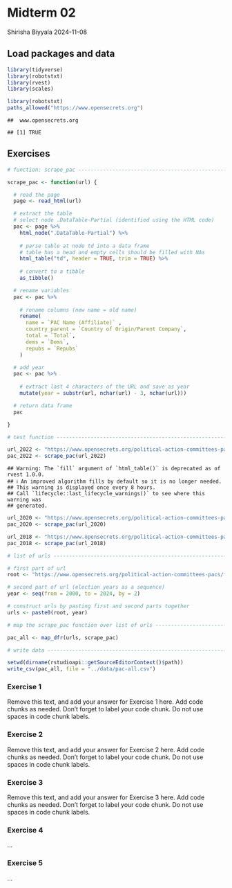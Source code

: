 Midterm 02
================
Shirisha Biyyala
2024-11-08

## Load packages and data

``` r
library(tidyverse)
library(robotstxt)
library(rvest)
library(scales)
```

``` r
library(robotstxt)
paths_allowed("https://www.opensecrets.org")
```

    ##  www.opensecrets.org

    ## [1] TRUE

## Exercises

``` r
# function: scrape_pac ---------------------------------------------------------

scrape_pac <- function(url) {

  # read the page
  page <- read_html(url)

  # extract the table
  # select node .DataTable-Partial (identified using the HTML code)
  pac <- page %>%
    html_node(".DataTable-Partial") %>%
    
    # parse table at node td into a data frame
    # table has a head and empty cells should be filled with NAs
    html_table("td", header = TRUE, trim = TRUE) %>%
    
    # convert to a tibble
    as_tibble()

  # rename variables
  pac <- pac %>%
    
    # rename columns (new name = old name)
    rename(
      name = `PAC Name (Affiliate)` ,
      country_parent = `Country of Origin/Parent Company`,
      total = `Total`,
      dems = `Dems`,
      repubs = `Repubs` 
    )

  # add year
  pac <- pac %>%
    
    # extract last 4 characters of the URL and save as year
    mutate(year = substr(url, nchar(url) - 3, nchar(url)))

  # return data frame
  pac

}

# test function ----------------------------------------------------------------

url_2022 <- "https://www.opensecrets.org/political-action-committees-pacs/foreign-connected-pacs/2022"
pac_2022 <- scrape_pac(url_2022)
```

    ## Warning: The `fill` argument of `html_table()` is deprecated as of rvest 1.0.0.
    ## ℹ An improved algorithm fills by default so it is no longer needed.
    ## This warning is displayed once every 8 hours.
    ## Call `lifecycle::last_lifecycle_warnings()` to see where this warning was
    ## generated.

``` r
url_2020 <- "https://www.opensecrets.org/political-action-committees-pacs/foreign-connected-pacs/2020"
pac_2020 <- scrape_pac(url_2020)

url_2018 <- "https://www.opensecrets.org/political-action-committees-pacs/foreign-connected-pacs/2018"
pac_2018 <- scrape_pac(url_2018)

# list of urls -----------------------------------------------------------------

# first part of url
root <- "https://www.opensecrets.org/political-action-committees-pacs/foreign-connected-pacs/"

# second part of url (election years as a sequence)
year <- seq(from = 2000, to = 2024, by = 2)

# construct urls by pasting first and second parts together
urls <- paste0(root, year)

# map the scrape_pac function over list of urls --------------------------------

pac_all <- map_dfr(urls, scrape_pac)

# write data -------------------------------------------------------------------

setwd(dirname(rstudioapi::getSourceEditorContext()$path))
write_csv(pac_all, file = "../data/pac-all.csv")
```

### Exercise 1

Remove this text, and add your answer for Exercise 1 here. Add code
chunks as needed. Don’t forget to label your code chunk. Do not use
spaces in code chunk labels.

### Exercise 2

Remove this text, and add your answer for Exercise 2 here. Add code
chunks as needed. Don’t forget to label your code chunk. Do not use
spaces in code chunk labels.

### Exercise 3

Remove this text, and add your answer for Exercise 3 here. Add code
chunks as needed. Don’t forget to label your code chunk. Do not use
spaces in code chunk labels.

### Exercise 4

…

### Exercise 5

…
